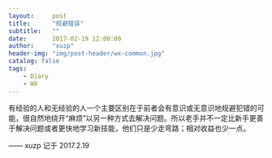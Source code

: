 ```yaml
---
layout:     post
title:      "规避错误"
subtitle:   ""
date:       2017-02-19 12:00:00
author:     "xuzp"
header-img: "img/post-header/wx-common.jpg"
catalog: false
tags:
    - Diary
    - WX
---
```


有经验的人和无经验的人一个主要区别在于前者会有意识或无意识地规避犯错的可能，很自然地绕开“麻烦”以另一种方式去解决问题。所以老手并不一定比新手更善于解决问题或者更快地学习新技能，他们只是少走弯路；相对收益也少一点。

—— xuzp 记于 2017.2.19
